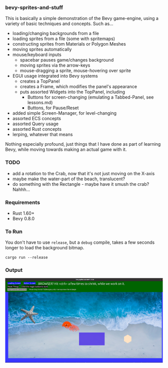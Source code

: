 ### bevy-sprites-and-stuff

This is basically a simple demonstration of the Bevy game-engine, using a variety of
basic techniques and concepts. Such as...

 - loading/changing backgrounds from a file
 - loading sprites from a file (some with spritemaps)
 - constructing sprites from Materials or Polygon Meshes
 - moving sprites automatically
 - mouse/keyboard inputs
   - spacebar pauses game/changes background
   - moving sprites via the arrow-keys
   - mouse-dragging a sprite, mouse-hovering over sprite
 - EGUI usage integrated into Bevy systems
   - creates a TopPanel
   - creates a Frame, which modifies the panel's appearance
   - puts assorted Widgets into the TopPanel, including
     - Buttons for screen-changing (emulating a Tabbed-Panel, see lessons.md) 
     - Buttons, for Pause/Reset
 - added simple Screen-Manager, for level-changing
 - assorted ECS concepts
 - assorted Query usage
 - assorted Rust concepts
 - lerping, whatever that means

Nothing especially profound, just things that I have done as part of
learning Bevy, while moving towards making an actual game with it.

### TODO
 - add a rotation to the Crab, now that it's not just moving on the X-axis
 - maybe make the water-part of the beach, translucent?
 - do something with the Rectangle - maybe have it smush the crab? Nahhh...

### Requirements
 - Rust 1.60+
 - Bevy 0.8.0

### To Run
You don't have to use `release`, but a `debug` compile, takes a few seconds
longer to load the background bitmap.

    cargo run --release

### Output
![](Screenshot.png)
